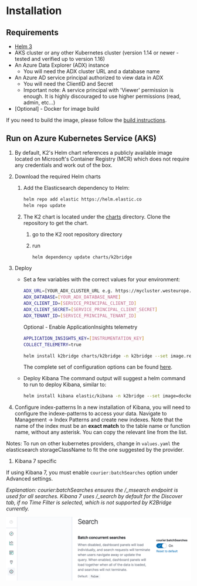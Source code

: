 # Installation

## Requirements

* [Helm 3](https://github.com/helm/helm#install)
* AKS cluster or any other Kubernetes cluster (version 1.14 or newer - tested and verified up to version 1.16)
* An Azure Data Explorer (ADX) instance
    * You will need the ADX cluster URL and a database name
* An Azure AD service principal authorized to view data in ADX
    * You will need the ClientID and Secret
    * Important note: A service principal with 'Viewer' permission is enough. It is highly discouraged to use higher permissions (read, admin, etc...)
* [Optional] - Docker for image build

If you need to build the image, please follow the [build instructions](./build.md).

## Run on Azure Kubernetes Service (AKS)

1. By default, K2's Helm chart references a publicly available image located on Microsoft's Container Registry (MCR) which does not require any credentials and work out of the box.

1. Download the required Helm charts

    1. Add the Elasticsearch dependency to Helm:

        ```sh
        helm repo add elastic https://helm.elastic.co
        helm repo update
        ```

    1. The K2 chart is located under the [charts](../charts) directory. Clone the repository to get the chart.

        1. go to the K2 root repository directory

        1. run
            ```sh
            helm dependency update charts/k2bridge
            ```

1. Deploy

    * Set a few variables with the correct values for your environment:

        ```sh
        ADX_URL=[YOUR_ADX_CLUSTER_URL e.g. https://mycluster.westeurope.kusto.windows.net]
        ADX_DATABASE=[YOUR_ADX_DATABASE_NAME]
        ADX_CLIENT_ID=[SERVICE_PRINCIPAL_CLIENT_ID]
        ADX_CLIENT_SECRET=[SERVICE_PRINCIPAL_CLIENT_SECRET]
        ADX_TENANT_ID=[SERVICE_PRINCIPAL_TENANT_ID]
        ```

        Optional - Enable ApplicationInsights telemetry
        ```sh
        APPLICATION_INSIGHTS_KEY=[INSTRUMENTATION_KEY]
        COLLECT_TELEMETRY=true
        ```

        ```sh
        helm install k2bridge charts/k2bridge -n k2bridge --set image.repository=$REPOSITORY_NAME/$CONTAINER_NAME --set settings.adxClusterUrl="$ADX_URL" --set settings.adxDefaultDatabaseName="$ADX_DATABASE" --set settings.aadClientId="$ADX_CLIENT_ID" --set settings.aadClientSecret="$ADX_CLIENT_SECRET" --set settings.aadTenantId="$ADX_TENANT_ID" --set replicaCount=2 [--set image.tag=latest] [--set privateRegistry="$IMAGE_PULL_SECRET_NAME"] [--set settings.instrumentationKey="$APPLICATION_INSIGHTS_KEY" --set settings.collectTelemetry=$COLLECT_TELEMETRY]
        ```

        The complete set of configuration options can be found [here](./configuration.md).

    * Deploy Kibana
    The command output will suggest a helm command to run to deploy Kibana, similar to:

        ```sh
        helm install kibana elastic/kibana -n k2bridge --set image=docker.elastic.co/kibana/kibana-oss --set imageTag=6.8.5 --set elasticsearchHosts=http://k2bridge:8080
        ```

1. Configure index-patterns
In a new installation of Kibana, you will need to configure the indexe-patterns to access your data.
Navigate to Management -> Index Patterns and create new indexes.
Note that the name of the index must be an **exact match** to the table name or function name, without any asterisk. You can copy the relevant line from the list.

Notes:
To run on other kubernetes providers, change in `values.yaml` the elasticsearch storageClassName to fit the one suggested by the provider.

1. Kibana 7 specific

If using Kibana 7, you must enable `courier:batchSearches` option under Advanced settings.

_Explanation: courier:batchSearches ensures the /\_msearch endpoint is used for all searches. Kibana 7 uses /\_search by default for the Discover tab, if no Time Filter is selected, which is not supported by K2Bridge currently._

![courier:batchSearches option](images/kibana7_courier_batchSearches.png)

